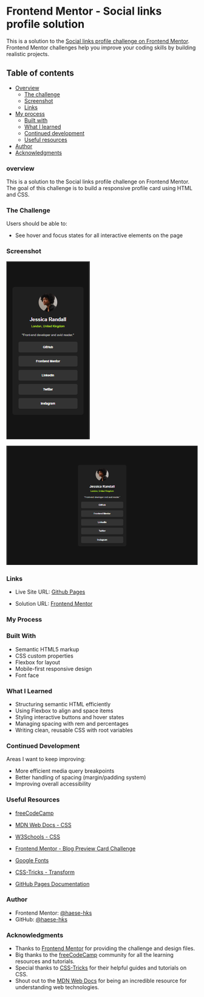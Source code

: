 # Frontend Mentor - Social links profile solution

This is a solution to the [Social links profile challenge on Frontend Mentor](https://www.frontendmentor.io/challenges/social-links-profile-UG32l9m6dQ). Frontend Mentor challenges help you improve your coding skills by building realistic projects.

## Table of contents

- [Overview](#overview)
  - [The challenge](#the-challenge)
  - [Screenshot](#screenshot)
  - [Links](#links)
- [My process](#my-process)
  - [Built with](#built-with)
  - [What I learned](#what-i-learned)
  - [Continued development](#continued-development)
  - [Useful resources](#useful-resources)
- [Author](#author)
- [Acknowledgments](#acknowledgments)

### overview

This is a solution to the Social links profile challenge on Frontend Mentor. The goal of this challenge is to build a responsive profile card using HTML and CSS.

### The Challenge

Users should be able to:

- See hover and focus states for all interactive elements on the page

### Screenshot

![Mobile Version](./assets/images/Screenshot-mobile.png)

![Desktop Version](./assets/images/Screenshot-desktop.png)

### Links

- Live Site URL: [Github Pages](https://haese-hks.github.io/social-links-profile/)

- Solution URL: [Frontend Mentor](https://www.frontendmentor.io/solutions/social-links-profile-xFuVLn5v7H)

### My Process

### Built With

- Semantic HTML5 markup
- CSS custom properties
- Flexbox for layout
- Mobile-first responsive design
- Font face

### What I Learned

- Structuring semantic HTML efficiently
- Using Flexbox to align and space items
- Styling interactive buttons and hover states
- Managing spacing with rem and percentages
- Writing clean, reusable CSS with root variables

### Continued Development

Areas I want to keep improving:

- More efficient media query breakpoints
- Better handling of spacing (margin/padding system)
- Improving overall accessibility

### Useful Resources

- [freeCodeCamp](https://www.freecodecamp.org/)

- [MDN Web Docs - CSS](https://developer.mozilla.org/en-US/docs/Web/CSS)

- [W3Schools - CSS](https://www.w3schools.com/css/)

- [Frontend Mentor - Blog Preview Card Challenge](https://www.frontendmentor.io/challenges/blog-preview-card-ryaPa2l8M)

- [Google Fonts](https://fonts.google.com/)

- [CSS-Tricks - Transform](https://css-tricks.com/almanac/properties/t/transform/)

- [GitHub Pages Documentation](https://docs.github.com/en/pages)

### Author

- Frontend Mentor: [@haese-hks](https://www.frontendmentor.io/profile/haese-hks)
- GitHub: [@haese-hks](https://github.com/haese-hks)

### Acknowledgments

- Thanks to [Frontend Mentor](https://www.frontendmentor.io) for providing the challenge and design files.
- Big thanks to the [freeCodeCamp](https://www.freecodecamp.org) community for all the learning resources and tutorials.
- Special thanks to [CSS-Tricks](https://css-tricks.com) for their helpful guides and tutorials on CSS.
- Shout out to the [MDN Web Docs](https://developer.mozilla.org/en-US/docs/Web/CSS) for being an incredible resource for understanding web technologies.
